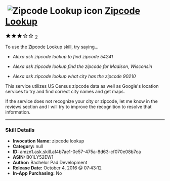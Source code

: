 # &nbsp;<img src="skill_icon" alt="Zipcode Lookup icon" width="36"> [Zipcode Lookup](http://alexa.amazon.com/#skills/amzn1.ask.skill.af4b7ae1-0e57-475a-8d63-cf070e08b7ca)
![3 stars](../../images/ic_star_black_18dp_1x.png)![3 stars](../../images/ic_star_black_18dp_1x.png)![3 stars](../../images/ic_star_black_18dp_1x.png)![3 stars](../../images/ic_star_border_black_18dp_1x.png)![3 stars](../../images/ic_star_border_black_18dp_1x.png) 2

To use the Zipcode Lookup skill, try saying...

* *Alexa ask zipcode lookup to find zipcode 54241*

* *Alexa ask zipcode lookup find the zipcode for Madison, Wisconsin*

* *Alexa ask zipcode lookup what city has the zipcode 90210*

This service utilizes US Census zipcode data as well as Google's location services to try and find correct city names and get maps.

If the service does not recognize your city or zipcode, let me know in the reviews section and I will try to improve the recognition to resolve that information.

***

### Skill Details

* **Invocation Name:** zipcode lookup
* **Category:** null
* **ID:** amzn1.ask.skill.af4b7ae1-0e57-475a-8d63-cf070e08b7ca
* **ASIN:** B01LY52EW1
* **Author:** Bachelor Pad Development
* **Release Date:** October 4, 2016 @ 07:43:12
* **In-App Purchasing:** No
